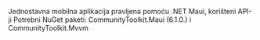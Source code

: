 Jednostavna mobilna aplikacija pravljena pomoću .NET Maui, korišteni API-ji
Potrebni NuGet paketi: CommunityToolkit.Maui (6.1.0.) i CommunityToolkit.Mvvm
